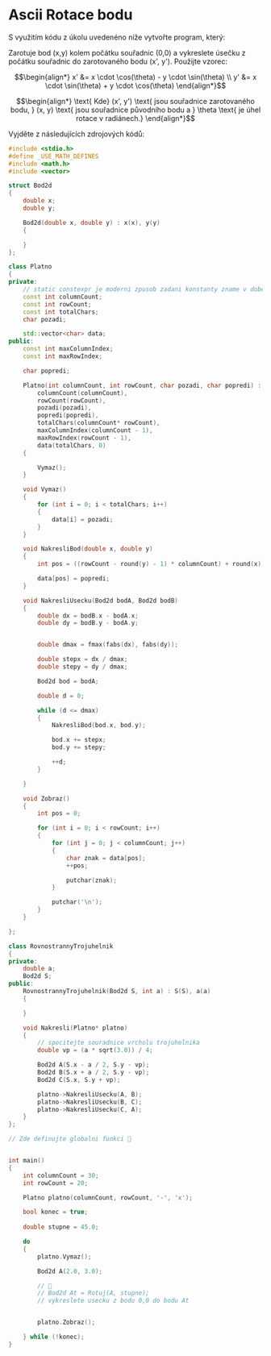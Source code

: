 # Ascii Rotace bodu

S využitím kódu z úkolu uvedenéno níže vytvořte program, který:

Zarotuje bod (x,y) kolem počátku souřadnic (0,0) a vykreslete úsečku z počátku souřadnic do zarotovaného bodu (x', y'). Použijte vzorec:

$$\begin{align*}
x' &= x \cdot \cos(\theta) - y \cdot \sin(\theta) \\
y' &= x \cdot \sin(\theta) + y \cdot \cos(\theta)
\end{align*}$$

$$\begin{align*}
\text{ Kde} (x', y') \text{ jsou souřadnice zarotovaného bodu, }
(x, y) \text{ jsou souřadnice původního bodu a }
\theta \text{ je úhel rotace v radiánech.}
\end{align*}$$

Vyjděte z následujících zdrojových kódů:

```cpp
#include <stdio.h>
#define _USE_MATH_DEFINES
#include <math.h>
#include <vector>

struct Bod2d
{
    double x;
    double y;

    Bod2d(double x, double y) : x(x), y(y)
    {

    }
};

class Platno
{
private:
    // static constexpr je moderni zpusob zadani konstanty zname v dobe prekladu
    const int columnCount;
    const int rowCount;
    const int totalChars;
    char pozadi;

    std::vector<char> data;
public:
    const int maxColumnIndex;
    const int maxRowIndex;

    char popredi;

    Platno(int columnCount, int rowCount, char pozadi, char popredi) :
        columnCount(columnCount),
        rowCount(rowCount),
        pozadi(pozadi),
        popredi(popredi),
        totalChars(columnCount* rowCount),
        maxColumnIndex(columnCount - 1),
        maxRowIndex(rowCount - 1),
        data(totalChars, 0)
    {

        Vymaz();
    }

    void Vymaz()
    {
        for (int i = 0; i < totalChars; i++)
        {
            data[i] = pozadi;
        }
    }

    void NakresliBod(double x, double y)
    {
        int pos = ((rowCount - round(y) - 1) * columnCount) + round(x);

        data[pos] = popredi;
    }

    void NakresliUsecku(Bod2d bodA, Bod2d bodB)
    {
        double dx = bodB.x - bodA.x;
        double dy = bodB.y - bodA.y;


        double dmax = fmax(fabs(dx), fabs(dy));

        double stepx = dx / dmax;
        double stepy = dy / dmax;

        Bod2d bod = bodA;

        double d = 0;

        while (d <= dmax)
        {
            NakresliBod(bod.x, bod.y);

            bod.x += stepx;
            bod.y += stepy;

            ++d;
        }

    }

    void Zobraz()
    {
        int pos = 0;

        for (int i = 0; i < rowCount; i++)
        {
            for (int j = 0; j < columnCount; j++)
            {
                char znak = data[pos];
                ++pos;

                putchar(znak);
            }

            putchar('\n');
        }
    }

};

class RovnostrannyTrojuhelnik
{
private:
    double a;
    Bod2d S;
public:
    RovnostrannyTrojuhelnik(Bod2d S, int a) : S(S), a(a)
    {

    }

    void Nakresli(Platno* platno)
    {
        // spocitejte souradnice vrcholu trojuhelnika
        double vp = (a * sqrt(3.0)) / 4;

        Bod2d A(S.x - a / 2, S.y - vp);
        Bod2d B(S.x + a / 2, S.y - vp);
        Bod2d C(S.x, S.y + vp);

        platno->NakresliUsecku(A, B);
        platno->NakresliUsecku(B, C);
        platno->NakresliUsecku(C, A);
    }
};

// Zde definujte globalni funkci 🚀


int main()
{
    int columnCount = 30;
    int rowCount = 20;

    Platno platno(columnCount, rowCount, '-', 'x');

    bool konec = true;
   
    double stupne = 45.0;

    do
    {
        platno.Vymaz();

        Bod2d A(2.0, 3.0);

        // 🍌
        // Bod2d At = Rotuj(A, stupne);
        // vykreslete usecku z bodu 0,0 do bodu At


        platno.Zobraz();

    } while (!konec);
}
```
